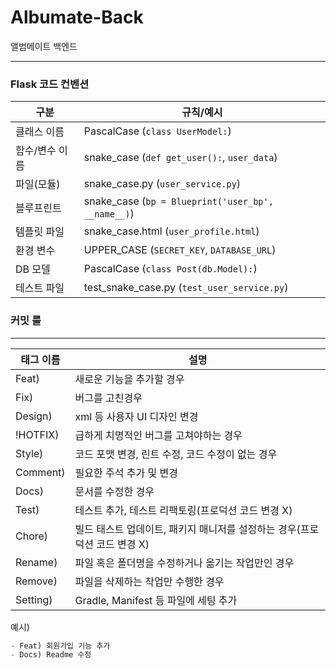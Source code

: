 # Albumate-Back

앨범메이트 백엔드 


---
### Flask 코드 컨벤션

| 구분          | 규칙/예시                          |
| ------------- | ---------------------------------- |
| 클래스 이름   | PascalCase (`class UserModel:`)    |
| 함수/변수 이름| snake_case (`def get_user():`, `user_data`) |
| 파일(모듈)    | snake_case.py (`user_service.py`)  |
| 블루프린트    | snake_case (`bp = Blueprint('user_bp', __name__)`) |
| 템플릿 파일   | snake_case.html (`user_profile.html`) |
| 환경 변수     | UPPER_CASE (`SECRET_KEY`, `DATABASE_URL`) |
| DB 모델       | PascalCase (`class Post(db.Model):`) |
| 테스트 파일   | test_snake_case.py (`test_user_service.py`) |
  

### 커밋 룰
---

| 태그 이름 | 설명 |
| --- | --- |
| Feat) | 새로운 기능을 추가할 경우 |
| Fix) | 버그를 고친경우 |
| Design) | xml 등 사용자 UI 디자인 변경 |
| !HOTFIX) | 급하게 치명적인 버그를 고쳐야하는 경우 |
| Style) | 코드 포맷 변경, 린트 수정, 코드 수정이 없는 경우 |
| Comment) | 필요한 주석 추가 및 변경 |
| Docs) | 문서를 수정한 경우 |
| Test) | 테스트 추가, 테스트 리팩토링(프로덕션 코드 변경 X) |
| Chore) | 빌드 태스트 업데이트, 패키지 매니저를 설정하는 경우(프로덕션 코드 변경 X) |
| Rename) | 파일 혹은 폴더명을 수정하거나 옮기는 작업만인 경우 |
| Remove) | 파일을 삭제하는 작업만 수행한 경우 |
| Setting) | Gradle, Manifest 등 파일에 세팅 추가 |

예시) 

```python
- Feat) 회원가입 기능 추가
- Docs) Readme 수정
```

